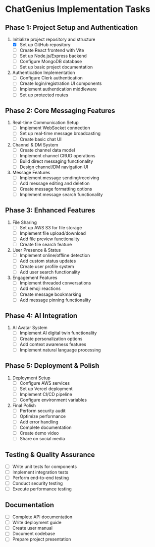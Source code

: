 # ChatGenius Implementation Tasks

## Phase 1: Project Setup and Authentication
1. Initialize project repository and structure
   - [x] Set up GitHub repository
   - [ ] Create React frontend with Vite
   - [ ] Set up Node.js/Express backend
   - [ ] Configure MongoDB database
   - [ ] Set up basic project documentation

2. Authentication Implementation
   - [ ] Configure Clerk authentication
   - [ ] Create login/registration UI components
   - [ ] Implement authentication middleware
   - [ ] Set up protected routes

## Phase 2: Core Messaging Features
1. Real-time Communication Setup
   - [ ] Implement WebSocket connection
   - [ ] Set up real-time message broadcasting
   - [ ] Create basic chat UI

2. Channel & DM System
   - [ ] Create channel data model
   - [ ] Implement channel CRUD operations
   - [ ] Build direct messaging functionality
   - [ ] Design channel/DM navigation UI

3. Message Features
   - [ ] Implement message sending/receiving
   - [ ] Add message editing and deletion
   - [ ] Create message formatting options
   - [ ] Implement message search functionality

## Phase 3: Enhanced Features
1. File Sharing
   - [ ] Set up AWS S3 for file storage
   - [ ] Implement file upload/download
   - [ ] Add file preview functionality
   - [ ] Create file search feature

2. User Presence & Status
   - [ ] Implement online/offline detection
   - [ ] Add custom status updates
   - [ ] Create user profile system
   - [ ] Add user search functionality

3. Engagement Features
   - [ ] Implement threaded conversations
   - [ ] Add emoji reactions
   - [ ] Create message bookmarking
   - [ ] Add message pinning functionality

## Phase 4: AI Integration
1. AI Avatar System
   - [ ] Implement AI digital twin functionality
   - [ ] Create personalization options
   - [ ] Add context awareness features
   - [ ] Implement natural language processing

## Phase 5: Deployment & Polish
1. Deployment Setup
   - [ ] Configure AWS services
   - [ ] Set up Vercel deployment
   - [ ] Implement CI/CD pipeline
   - [ ] Configure environment variables

2. Final Polish
   - [ ] Perform security audit
   - [ ] Optimize performance
   - [ ] Add error handling
   - [ ] Complete documentation
   - [ ] Create demo video
   - [ ] Share on social media

## Testing & Quality Assurance
- [ ] Write unit tests for components
- [ ] Implement integration tests
- [ ] Perform end-to-end testing
- [ ] Conduct security testing
- [ ] Execute performance testing

## Documentation
- [ ] Complete API documentation
- [ ] Write deployment guide
- [ ] Create user manual
- [ ] Document codebase
- [ ] Prepare project presentation 